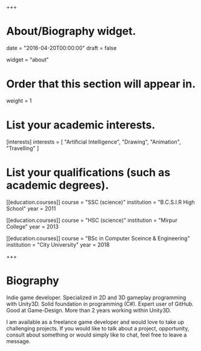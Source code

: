 +++
# About/Biography widget.

date = "2016-04-20T00:00:00"
draft = false

widget = "about"

# Order that this section will appear in.
weight = 1

# List your academic interests.
[interests]
  interests = [
    "Artificial Intelligence",
    "Drawing",
    "Animation",
    "Travelling"
  ]

# List your qualifications (such as academic degrees).
[[education.courses]]
  course = "SSC (science)"
  institution = "B.C.S.I.R High School"
  year = 2011

[[education.courses]]
  course = "HSC (science)"
  institution = "Mirpur College"
  year = 2013

[[education.courses]]
  course = "BSc in Computer Sceince & Engineering"
  institution = "City University"
  year = 2018
 
+++

# Biography

Indie game developer. Specialized in 2D and 3D gameplay programming with Unity3D. Solid foundation in programming (C#). Expert user of GitHub. Good at Game-Design. More than 2 years working within Unity3D.

I am available as a freelance game developer and would love to take up challenging projects. If you would like to talk about a project, opportunity, consult about something or would simply like to chat, feel free to leave a message.
